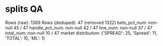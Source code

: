 # splits QA

Rows (raw): 1369
Rows (deduped): 47  (removed 1322)
bets_pct_num: non-null 45 / 47
handle_pct_num: non-null 42 / 47
line_num: non-null 37 / 47
total_num: non-null 10 / 47
market distribution: {'SPREAD': 25, 'Spread': 11, 'TOTAL': 10, 'ML': 1}
